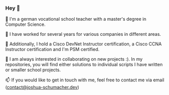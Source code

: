 ### Hey 👋

💬 I'm a german vocational school teacher with a master's degree in Computer Science.

💬 I have worked for several years for various companies in different areas.

💬 Additionally, I hold a Cisco DevNet Instructor certification, a Cisco CCNA Instructor certification and I'm PSM certified.

💬  I am always interested in collaborating on new projects :).
    In my repositories, you will find either solutions to individual scripts I have written or smaller school projects. 

📫 If you would like to get in touch with me, feel free to contact me via email (contact@joshua-schumacher.dev)

